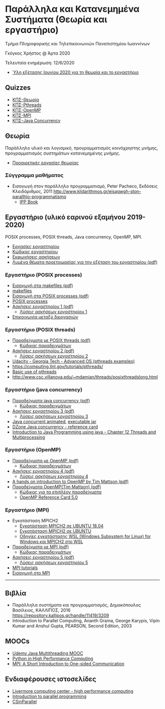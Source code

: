 # Παράλληλα και Κατανεμημένα Συστήματα (Θεωρία και εργαστήριο)

Τμήμα Πληροφορικής και Τηλεπικοινωνιών Πανεπιστημίου Ιωαννίνων

Γκόγκος Χρήστος @ Άρτα 2020

Τελευταία ενημέρωση: 12/6/2020

* [Ύλη εξέτασης Ιουνίου 2020 για τη θεωρία και το εργαστήριο](./teliki.md)

## Quizzes

* [ΚΠΣ-Θεωρία](https://forms.office.com/Pages/ResponsePage.aspx?id=KqW-CNNaJ0aVSV_zplZ2vipdBmu1BS9Kl7T5PdVBgURUMUlQTFlXR1dIMjg1M0MzQ0hKVDlMNEU4Ui4u)
* [ΚΠΣ-Pthreads](https://forms.office.com/Pages/ResponsePage.aspx?id=KqW-CNNaJ0aVSV_zplZ2vipdBmu1BS9Kl7T5PdVBgURUNU5aQzdNMFkzNVlCUVBHWDRQN0tLOEVSVy4u)
* [ΚΠΣ-OpenMP](https://forms.office.com/Pages/ResponsePage.aspx?id=KqW-CNNaJ0aVSV_zplZ2vipdBmu1BS9Kl7T5PdVBgURUNEtPV1ZZQUZWQ1lIV1gyTjVWSU5EWjlJUC4u)
* [ΚΠΣ-MPI](https://forms.office.com/Pages/ResponsePage.aspx?id=KqW-CNNaJ0aVSV_zplZ2vipdBmu1BS9Kl7T5PdVBgURUOElQT0tXSVBURzlCRUNFQ0lRSVZLVFYxUy4u)
* [ΚΠΣ-Java Concurrency](https://forms.office.com/Pages/ResponsePage.aspx?id=KqW-CNNaJ0aVSV_zplZ2vipdBmu1BS9Kl7T5PdVBgURUQTJCWjFROVE1WVpZSUlORDRYMTlHTFJUUC4u)

## Θεωρία

Παράλληλο υλικό και λογισμικό, προγραμματισμός κοινόχρηστης μνήμης, προγραμματισμός συστημάτων κατανεμημένης μνήμης.

* [Προαιρετικές εργασίες θεωρίας](./docs/ΚΠΣ_ΕΡΓΑΣΙΕΣ_2019-2020.pdf)

### Σύγγραμμα μαθήματος

* Εισαγωγή στον παράλληλο προγραμματισμό, Peter Pacheco, Εκδόσεις Κλειδάριθμος, 2011 <http://www.klidarithmos.gr/eisagwgh-ston-parallhlo-programmatismo>
  * [IPP Book](https://www.cs.usfca.edu/~peter/ipp/)

## Εργαστήριο (υλικό εαρινού εξαμήνου 2019-2020)

POSIX processes, POSIX threads, Java concurrency, OpenMP, MPI.

* [Εργασίες εργαστηρίου](./lab2020/assignments2020.md)
* [Κώδικας εργαστηρίου](./lab2020/)
* [Εκφωνήσεις ασκήσεων](./lab2020/lab_exercises.md)
* [Λυμένα θέματα προετοιμασίας για την εξέταση του εργαστηρίου (pdf)](./exams_preparation/lab_exams_prep.pdf)

### Εργαστήριο (POSIX processes)

* [Εισαγωγή στα makefiles (pdf)](./docs/00.makefiles.pdf)
* [makefiles](./lab00/README.md)
* [Εισαγωγή στα POSIX processes (pdf)](./docs/01.POSIX%20processes.pdf)
* [POSIX processes](./lab01/README.md)
* [Ασκήσεις εργαστηρίου 1 (pdf)](./docs/02.ΑΣΚΗΣΕΙΣ%20ΕΡΓΑΣΤΗΡΙΟΥ%201%20(POSIX%20PROCESSES).pdf)
  * [Λύσεις ασκήσεων εργαστηρίου 1](./lab01x/README.md)
* [Επικοινωνία μεταξύ διεργασιών](https://www.ibm.com/developerworks/aix/library/au-spunix_sharedmemory/index.html)

### Εργαστήριο (POSIX threads)

* [Παραδείγματα με POSIX threads (pdf)](./docs/03.POSIX%20threads.pdf)
  * [Κώδικας παραδειγμάτων](./lab02/README.md)
* [Ασκήσεις εργαστηρίου 2 (pdf)](./docs/04.ΑΣΚΗΣΕΙΣ%20ΕΡΓΑΣΤΗΡΙΟΥ%202%20(POSIX%20THREADS).pdf)
  * [Λύσεις ασκήσεων εργαστηρίου 2](./lab02x/README.md)
* [Udacity - Georgia Tech - Advanced OS (pthreads examples)](./lab02gt/README.md)
* <https://computing.llnl.gov/tutorials/pthreads/>
* [Basic use of pthreads](https://www.ibm.com/developerworks/library/l-pthred/index.html)
* <http://www.csc.villanova.edu/~mdamian/threads/posixthreadslong.html>

### Εργαστήριο (java concurrency)

* [Παραδείγματα java concurrency (pdf)](./docs/05.JAVA%20CONCURRENCY.pdf)
  * [Κώδικας παραδειγμάτων](./lab03/README.md)
* [Ασκήσεις εργαστηρίου 3 (pdf)](./docs/06.ΑΣΚΗΣΕΙΣ%20ΕΡΓΑΣΤΗΡΙΟΥ%203%20(JAVA%20CONCURRENCY).pdf)
  * [Λύσεις ασκήσεων εργαστηρίου 3](./lab03x/README.md)
* [Java concurrent animated](http://www.jconcurrent.com/), [executable jar](./lab03ca/javaConcurrentAnimated.jar)
* [DZone Java concurrency - reference card](https://dzone.com/refcardz/core-java-concurrency)
* [Introduction to Java Programming using java - Chapter 12 Threads and Multiprocessing](http://math.hws.edu/javanotes/c12/index.html)

### Εργαστήριο (OpenMP)

* [Παραδείγματα με OpenMP (pdf)](./docs/07.OPENMP.pdf)
  * [Κώδικας παραδειγμάτων](./lab04/README.md)
* [Ασκήσεις εργαστηρίου 4 (pdf)](./docs/09.ΑΣΚΗΣΕΙΣ%20ΕΡΓΑΣΤΗΡΙΟΥ%204%20(OPENMP).pdf)
  * [Λύσεις ασκήσεων εργαστηρίου 4](./lab04x/README.md)
* [A hands on introduction to OpenMP by Tim Mattson (pdf)](./resources/Intro_To_OpenMP_Mattson.pdf)
* [Παραδείγματα OpenMP(Tim Mattson) (pdf)](./docs/08.OPENMP(Tim%20Mattson).pdf)
  * [Κώδικας για τα επιπλέον παραδείγματα](./lab04ma/README.md)
  * [OpenMP Reference Card 5.0](./resources/OpenMPRef-5.0-111802.pdf)

### Εργαστήριο (MPI)

* Εγκατάσταση MPICH2
  * [Εγκατάσταση MPICH2 σε UBUNTU 18.04](https://www.howtoinstall.me/ubuntu/18-04/mpich/)
  * [Εγκατάσταση MPICH2 σε UBUNTU](https://mpitutorial.com/tutorials/installing-mpich2/)  
  * [Οδηγίες εγκατάστασης WSL (Windows Subsystem for Linux) for Windows και MPICH2 στο WSL](https://spyros3000.gitlab.io/uoi-pdc/WSL-MPICH-Instructions.html)  
* [Παραδείγματα με MPI (pdf)](./docs/10.MPI.pdf)
  * [Κώδικας παραδειγμάτων](./lab05/README.md)
* [Ασκήσεις εργαστηρίου 5 (pdf)](./docs/11.ΑΣΚΗΣΕΙΣ%20ΕΡΓΑΣΤΗΡΙΟΥ%205%20(MPI).pdf)
  * [Λύσεις ασκήσεων εργαστηρίου 5](./lab05x/README.md)
* [MPI tutorials](http://mpitutorial.com/tutorials/)
* [Εισαγωγή στο MPI](http://condor.cc.ku.edu/~grobe/docs/intro-MPI-C.shtml)

-----

## Βιβλία

* Παράλληλα συστήματα και προγραμματισμός, Δημακόπουλος Βασίλειος, ΚΑΛΛΙΠΟΣ, 2016 <https://repository.kallipos.gr/handle/11419/3209>
* Introduction to Parallel Computing, Ananth Grama, George Karypis, Vipin Kumar and Anshul Gupta, PEARSON, Second Edition, 2003

## MOOCs

* [Udemy Java Multithreading MOOC](https://www.udemy.com/java-multithreading/)
* [Python in High Performance Computing](https://www.futurelearn.com/courses/python-in-hpc/2)
* [MPI: A Short Introduction to One-sided Communication](https://www.futurelearn.com/courses/mpi-one-sided)

## Ενδιαφέρουσες ιστοσελίδες

* [Livermore computing center - high performance computing](https://hpc.llnl.gov/training/tutorials)
* [Introduction to parallel programming](https://computing.llnl.gov/tutorials/parallel_comp/)
* [CSinParallel](https://csinparallel.org/index.html)

<!-- Δημιουργία όλων των εκτελέσιμων

```bash
bash makeall.sh
```

Διαγραφή όλων των εκτελέσιμων

```bash
bash makeall.sh clean
``` -->
